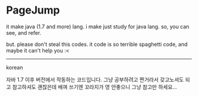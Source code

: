 # PageJump

it make java (1.7 and more) lang.
i make just study for java lang. so,
you can see, and refer.

but. please don't steal this codes.
it code is so terrible spaghetti code, and maybe it can't help you :< 

------------
korean

자바 1.7 이후 버전에서 작동하는 코드입니다.
그냥 공부하려고 짠거라서 갖고노셔도 되고 참고하셔도 괜찮은데
배껴 쓰기엔 꼬라지가 영 안좋으니 그냥 참고만 하세요...
